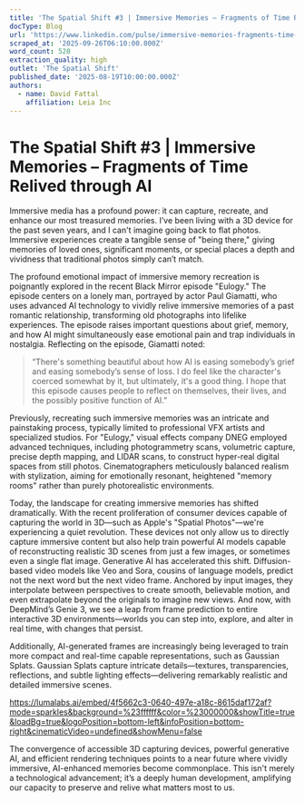 ```yaml
---
title: 'The Spatial Shift #3 | Immersive Memories – Fragments of Time Relived through AI'
docType: Blog
url: 'https://www.linkedin.com/pulse/immersive-memories-fragments-time-relived-through-ai-david-fattal-bpgif'
scraped_at: '2025-09-26T06:10:00.000Z'
word_count: 520
extraction_quality: high
outlet: 'The Spatial Shift'
published_date: '2025-08-19T10:00:00.000Z'
authors:
  - name: David Fattal
    affiliation: Leia Inc
---
```


# The Spatial Shift #3 | Immersive Memories – Fragments of Time Relived through AI

Immersive media has a profound power: it can capture, recreate, and enhance our most treasured memories. I’ve been living with a 3D device for the past seven years, and I can't imagine going back to flat photos. Immersive experiences create a tangible sense of "being there," giving memories of loved ones, significant moments, or special places a depth and vividness that traditional photos simply can’t match.

The profound emotional impact of immersive memory recreation is poignantly explored in the recent Black Mirror episode "Eulogy." The episode centers on a lonely man, portrayed by actor Paul Giamatti, who uses advanced AI technology to vividly relive immersive memories of a past romantic relationship, transforming old photographs into lifelike experiences. The episode raises important questions about grief, memory, and how AI might simultaneously ease emotional pain and trap individuals in nostalgia. Reflecting on the episode, Giamatti noted:

> “There's something beautiful about how AI is easing somebody’s grief and easing somebody’s sense of loss. I do feel like the character's coerced somewhat by it, but ultimately, it's a good thing. I hope that this episode causes people to reflect on themselves, their lives, and the possibly positive function of AI.”

Previously, recreating such immersive memories was an intricate and painstaking process, typically limited to professional VFX artists and specialized studios. For "Eulogy," visual effects company DNEG employed advanced techniques, including photogrammetry scans, volumetric capture, precise depth mapping, and LIDAR scans, to construct hyper-real digital spaces from still photos. Cinematographers meticulously balanced realism with stylization, aiming for emotionally resonant, heightened "memory rooms" rather than purely photorealistic environments.

Today, the landscape for creating immersive memories has shifted dramatically. With the recent proliferation of consumer devices capable of capturing the world in 3D—such as Apple's "Spatial Photos"—we're experiencing a quiet revolution. These devices not only allow us to directly capture immersive content but also help train powerful AI models capable of reconstructing realistic 3D scenes from just a few images, or sometimes even a single flat image.
Generative AI has accelerated this shift. Diffusion-based video models like Veo and Sora, cousins of language models, predict not the next word but the next video frame. Anchored by input images, they interpolate between perspectives to create smooth, believable motion, and even extrapolate beyond the originals to imagine new views.
And now, with DeepMind’s Genie 3, we see a leap from frame prediction to entire interactive 3D environments—worlds you can step into, explore, and alter in real time, with changes that persist.

Additionally, AI-generated frames are increasingly being leveraged to train more compact and real-time capable representations, such as Gaussian Splats. Gaussian Splats capture intricate details—textures, transparencies, reflections, and subtle lighting effects—delivering remarkably realistic and detailed immersive scenes.

https://lumalabs.ai/embed/4f5662c3-0640-497e-a18c-8615daf172af?mode=sparkles&background=%23ffffff&color=%23000000&showTitle=true&loadBg=true&logoPosition=bottom-left&infoPosition=bottom-right&cinematicVideo=undefined&showMenu=false

The convergence of accessible 3D capturing devices, powerful generative AI, and efficient rendering techniques points to a near future where vividly immersive, AI-enhanced memories become commonplace. This isn't merely a technological advancement; it’s a deeply human development, amplifying our capacity to preserve and relive what matters most to us.
